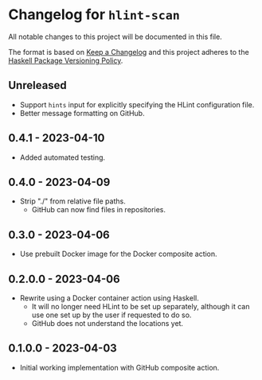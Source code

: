 # Changelog for `hlint-scan`

All notable changes to this project will be documented in this file.

The format is based on [Keep a Changelog] and this project adheres to
the [Haskell Package Versioning Policy].

[Haskell Package Versioning Policy]: https://pvp.haskell.org/
[Keep a Changelog]: https://keepachangelog.com/en/1.0.0/

## Unreleased

*   Support `hints` input for explicitly specifying the HLint configuration file.
*   Better message formatting on GitHub.

## 0.4.1 - 2023-04-10

*   Added automated testing.

## 0.4.0 - 2023-04-09

*   Strip "./" from relative file paths.
    *   GitHub can now find files in repositories.

## 0.3.0 - 2023-04-06

*   Use prebuilt Docker image for the Docker composite action.

## 0.2.0.0 - 2023-04-06

*   Rewrite using a Docker container action using Haskell.
    *   It will no longer need HLint to be set up separately,
        although it can use one set up by the user if requested to do so.
    *   GitHub does not understand the locations yet.

## 0.1.0.0 - 2023-04-03

*   Initial working implementation with GitHub composite action.
